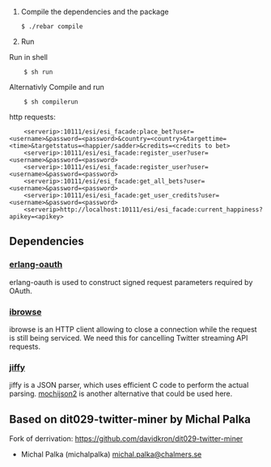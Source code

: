 1.  Compile the dependencies and the package


        $ ./rebar compile

2.  Run

Run in shell

        $ sh run

Alternativly Compile and run

        $ sh compilerun


http requests:

        <serverip>:10111/esi/esi_facade:place_bet?user=<username>&password=<password>&country=<country>&targettime=<time>&targetstatus=<happier/sadder>&credits=<credits to bet>
        <serverip>:10111/esi/esi_facade:register_user?user=<username>&password=<password>
        <serverip>:10111/esi/esi_facade:register_user?user=<username>&password=<password>
        <serverip>:10111/esi/esi_facade:get_all_bets?user=<username>&password=<password>
        <serverip>:10111/esi/esi_facade:get_user_credits?user=<username>&password=<password>
        <serverip>http://localhost:10111/esi/esi_facade:current_happiness?apikey=<apikey>

## Dependencies

### [erlang-oauth](https://github.com/tim/erlang-oauth/)

erlang-oauth is used to construct signed request parameters required by OAuth.

### [ibrowse](https://github.com/cmullaparthi/ibrowse)

ibrowse is an HTTP client allowing to close a connection while the request is still being serviced. We need this for cancelling Twitter streaming API requests.

### [jiffy](https://github.com/davisp/jiffy)

jiffy is a JSON parser, which uses efficient C code to perform the actual parsing. [mochijson2](https://github.com/bjnortier/mochijson2) is another alternative that could be used here.

## Based on  dit029-twitter-miner by Michal Palka

Fork of derrivation: https://github.com/davidkron/dit029-twitter-miner

* Michal Palka (michalpalka) <michal.palka@chalmers.se>

